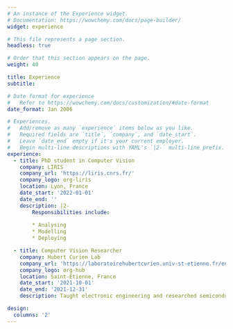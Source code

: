 ```yaml
---
# An instance of the Experience widget.
# Documentation: https://wowchemy.com/docs/page-builder/
widget: experience

# This file represents a page section.
headless: true

# Order that this section appears on the page.
weight: 40

title: Experience
subtitle:

# Date format for experience
#   Refer to https://wowchemy.com/docs/customization/#date-format
date_format: Jan 2006

# Experiences.
#   Add/remove as many `experience` items below as you like.
#   Required fields are `title`, `company`, and `date_start`.
#   Leave `date_end` empty if it's your current employer.
#   Begin multi-line descriptions with YAML's `|2-` multi-line prefix.
experience:
  - title: PhD student in Computer Vision 
    company: LIRIS
    company_url: 'https://liris.cnrs.fr/'
    company_logo: org-liris
    location: Lyon, France
    date_start: '2022-01-01'
    date_end: ''
    description: |2-
        Responsibilities include:
        
        * Analysing
        * Modelling
        * Deploying

  - title: Computer Vision Researcher 
    company: Hubert Curien Lab 
    company_url: 'https://laboratoirehubertcurien.univ-st-etienne.fr/en/index.html'
    company_logo: org-hub
    location: Saint-Étienne, France
    date_start: '2021-10-01'
    date_end: '2021-12-31'
    description: Taught electronic engineering and researched semiconductor physics.

design:
  columns: '2'
---
```

